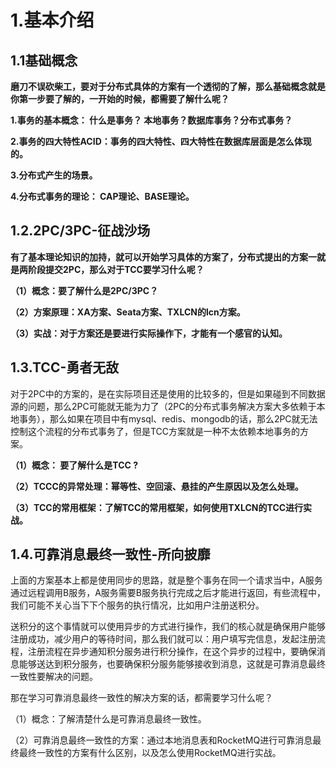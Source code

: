 # 1.基本介绍

## 1.1**基础概念**

**磨刀不误砍柴工，要对于分布式具体的方案有一个透彻的了解，那么基础概念就是你第一步要了解的，一开始的时候，都需要了解什么呢？**

**1.事务的基本概念： 什么是事务？ 本地事务？数据库事务？分布式事务？**

**2.事务的四大特性ACID：事务的四大特性、四大特性在数据库层面是怎么体现的。**

**3.分布式产生的场景。**

**4.分布式事务的理论： CAP理论、BASE理论。**

## 1.2.**2PC/3PC-征战沙场**

**有了基本理论知识的加持，就可以开始学习具体的方案了，分布式提出的方案一就是两阶段提交2PC，那么对于TCC要学习什么呢？**

**（1）概念：要了解什么是2PC/3PC？**

**（2）方案原理：XA方案、Seata方案、TXLCN的lcn方案。**

**（3）实战：对于方案还是要进行实际操作下，才能有一个感官的认知。**

## 1.3.**TCC-勇者无敌**

对于2PC中的方案的，是在实际项目还是使用的比较多的，但是如果碰到不同数据源的问题，那么2PC可能就无能为力了（2PC的分布式事务解决方案大多依赖于本地事务），那么如果在项目中有mysql、redis、mongodb的话，那么2PC就无法控制这个流程的分布式事务了，但是TCC方案就是一种不太依赖本地事务的方案。

**（1）概念： 要了解什么是TCC ?**

**（2）TCCC的异常处理：幂等性、空回滚、悬挂的产生原因以及怎么处理。**

**（3）TCC的常用框架：了解TCC的常用框架，如何使用TXLCN的TCC进行实战。**

## 1.4.**可靠消息最终一致性-所向披靡**

上面的方案基本上都是使用同步的思路，就是整个事务在同一个请求当中，A服务通过远程调用B服务，A服务需要B服务执行完成之后才能进行返回，有些流程中，我们可能不关心当下下个服务的执行情况，比如用户注册送积分。



送积分的这个事情就可以使用异步的方式进行操作，我们的核心就是确保用户能够注册成功，减少用户的等待时间，那么我们就可以：用户填写完信息，发起注册流程，注册流程在异步通知积分服务进行积分操作，在这个异步的过程中，要确保消息能够送达到积分服务，也要确保积分服务能够接收到消息，这就是可靠消息最终一致性要解决的问题。



那在学习可靠消息最终一致性的解决方案的话，都需要学习什么呢？



（1）概念：了解清楚什么是可靠消息最终一致性。



（2）可靠消息最终一致性的方案：通过本地消息表和RocketMQ进行可靠消息最终最终一致性的方案有什么区别，以及怎么使用RocketMQ进行实战。





